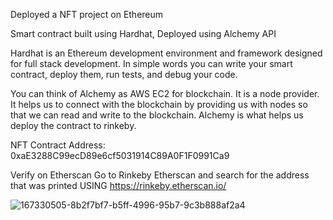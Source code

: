 Deployed a NFT project on Ethereum

Smart contract built using Hardhat, Deployed using Alchemy API

Hardhat is an Ethereum development environment and framework designed for full stack development. In simple words you can write your smart contract, deploy them, run tests, and debug your code.

You can think of Alchemy as AWS EC2 for blockchain. It is a node provider. It helps us to connect with the blockchain by providing us with nodes so that we can read and write to the blockchain. Alchemy is what helps us deploy the contract to rinkeby.

NFT Contract Address: 0xaE3288C99ecD89e6cf5031914C89A0F1F0991Ca9


Verify on Etherscan
Go to Rinkeby Etherscan and search for the address that was printed USING https://rinkeby.etherscan.io/


![167330505-8b2f7bf7-b5ff-4996-95b7-9c3b888af2a4](https://user-images.githubusercontent.com/54324954/167330809-7c49cd8e-ae2f-4678-ba05-eb0b55097d8b.png)
